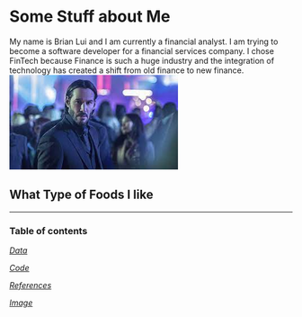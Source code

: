# Some Stuff about Me
My name is Brian Lui and I am currently a financial analyst.
I am trying to become a software developer for a financial services company.
I chose FinTech because Finance is such a huge industry and the integration of technology has created a shift from old finance to new finance.
![John Wick](Wick.png)

## **What Type of Foods I like**
---
### Table of contents

*[Data](Data)*

*[Code](Code)*

*[References](References)*

*[Image](Image)*
